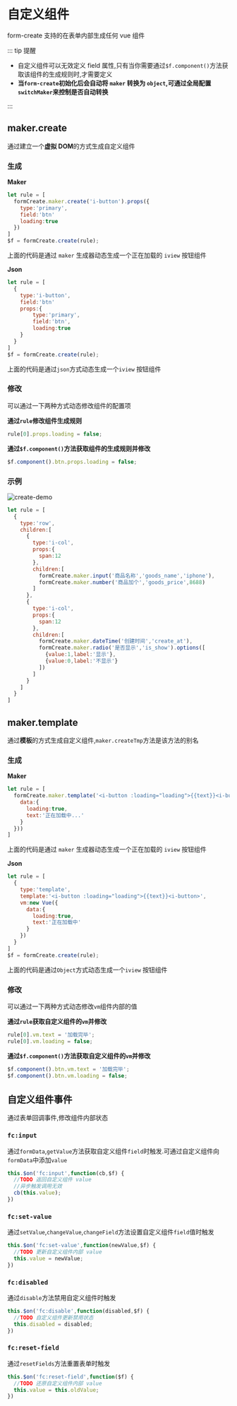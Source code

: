 # 自定义组件

form-create 支持的在表单内部生成任何 vue 组件

::: tip 提醒

- 自定义组件可以无效定义 field 属性,只有当你需要通过`$f.component()`方法获取该组件的生成规则时,才需要定义
- **当`form-create`初始化后会自动将 `maker` 转换为 `object`,可通过全局配置`switchMaker`来控制是否自动转换**

:::

## maker.create

通过建立一个**虚拟 DOM**的方式生成自定义组件

### 生成

**Maker**

```js
let rule = [
  formCreate.maker.create('i-button').props({
    type:'primary',
    field:'btn'
    loading:true
  })
]
$f = formCreate.create(rule);
```

 上面的代码是通过 `maker` 生成器动态生成一个正在加载的 `iview` 按钮组件

**Json**

```js
let rule = [
  {
    type:'i-button',
    field:'btn'
    props:{
    	type:'primary',
    	field:'btn',
    	loading:true
    }
  }
]
$f = formCreate.create(rule);
```

上面的代码是通过`json`方式动态生成一个`iview` 按钮组件

### 修改

可以通过一下两种方式动态修改组件的配置项

**通过`rule`修改组件生成规则**

```js
rule[0].props.loading = false;
```

**通过`$f.component()`方法获取组件的生成规则并修改**

```js
$f.component().btn.props.loading = false;
```

### 示例

![create-demo](/img/create-demo.jpg)

```js
let rule = [
  {
    type:'row',
    children:[
      {
        type:'i-col',
        props:{
          span:12
        },
        children:[
          formCreate.maker.input('商品名称','goods_name','iphone'),
          formCreate.maker.number('商品加个','goods_price',8688)
        ]
      },
      {
        type:'i-col',
        props:{
          span:12
        },
        children:[
          formCreate.maker.dateTime('创建时间','create_at'),
          formCreate.maker.radio('是否显示','is_show').options([
            {value:1,label:'显示'},
            {value:0,label:'不显示'}
          ])
        ]
      }
    ]
  }
]
```



## maker.template

通过**模板**的方式生成自定义组件,`maker.createTmp`方法是该方法的别名



### 生成

**Maker**

```js
let rule = [
  formCreate.maker.template('<i-button :loading="loading">{{text}}<i-button>',new Vue({
    data:{
      loading:true,
      text:'正在加载中...'
    }
  }))
]
```

上面的代码是通过 `maker` 生成器动态生成一个正在加载的 `iview` 按钮组件



**Json**

```js
let rule = [
  {
    type:'template',
    template:'<i-button :loading="loading">{{text}}<i-button>',
    vm:new Vue({
      data:{
        loading:true,
        text:'正在加载中'
      }
    })
  }
]
$f = formCreate.create(rule);
```

上面的代码是通过`Object`方式动态生成一个`iview` 按钮组件

### 修改

可以通过一下两种方式动态修改`vm`组件内部的值

**通过`rule`获取自定义组件的`vm`并修改**

```js
rule[0].vm.text = '加载完毕';
rule[0].vm.loading = false;
```

**通过`$f.component()`方法获取自定义组件的`vm`并修改**

```js
$f.component().btn.vm.text = '加载完毕';
$f.component().btn.vm.loading = false;
```



## 自定义组件事件 <Badge text="1.5.5+"/>

通过表单回调事件,修改组件内部状态

### `fc:input` <Badge text="1.6.0+"/>
通过`formData`,`getValue`方法获取自定义组件`field`时触发.可通过自定义组件向`formData`中添加`value`
```js
this.$on('fc:input',function(cb,$f) {
  //TODO 返回自定义组件 value
  //异步触发调用无效
  cb(this.value);
})
```

### `fc:set-value` <Badge text="1.6.0+"/>
通过`setValue`,`changeValue`,`changeField`方法设置自定义组件`field`值时触发
```js
this.$on('fc:set-value',function(newValue,$f) {
  //TODO 更新自定义组件内部 value
  this.value = newValue;
})
```

### `fc:disabled`
通过`disable`方法禁用自定义组件时触发
```js
this.$on('fc:disable',function(disabled,$f) {
  //TODO 自定义组件更新禁用状态
  this.disabled = disabled;
})
```

### `fc:reset-field`
通过`resetFields`方法重置表单时触发
```js
this.$on('fc:reset-field',function($f) {
  //TODO 还原自定义组件内部 value
  this.value = this.oldValue;
})
```
